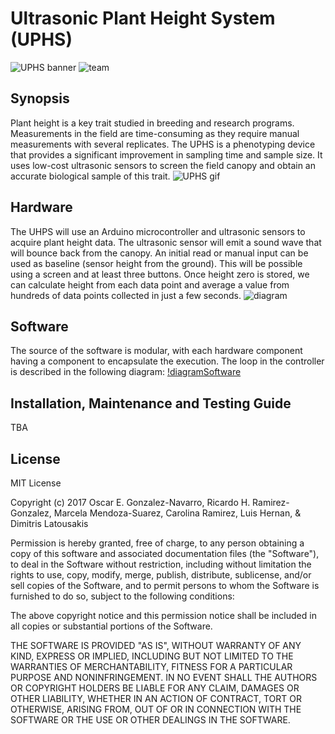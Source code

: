 # Ultrasonic Plant Height System (UPHS)
![UPHS banner](Images/banner.jpg)
![team](Images/UPHS_team.png)

## Synopsis
Plant height is a key trait studied in breeding and research programs. Measurements in the field are time-consuming as they require manual measurements with several replicates.  The UPHS is a phenotyping device that provides a significant improvement in sampling time and sample size. It uses low-cost ultrasonic sensors to screen the field canopy and obtain an accurate biological sample of this trait.
![UPHS gif](Images/Wheat-height.gif)



## Hardware
The UHPS will use an Arduino microcontroller and ultrasonic sensors to acquire plant height data. The ultrasonic sensor will emit a sound wave that will bounce back from the canopy. An initial read or manual input can be used as baseline (sensor height from the ground). This will be possible using a screen and at least three buttons. Once height zero is stored, we can calculate height from each data point and average a value from hundreds of data points collected in just a few seconds.
![diagram](Images/Diagram.png)

## Software
The source of the software is modular, with each hardware component having a component to encapsulate the execution. The loop in the controller is described in the following diagram:
[!diagramSoftware](Images/softwareDiagram.png)



## Installation, Maintenance and Testing Guide
TBA

## License
MIT License

Copyright (c) 2017 Oscar E. Gonzalez-Navarro, Ricardo H. Ramirez-Gonzalez, Marcela Mendoza-Suarez, Carolina Ramirez, Luis Hernan, & Dimitris Latousakis

Permission is hereby granted, free of charge, to any person obtaining a copy of this software and associated documentation files (the "Software"), to deal in the Software without restriction, including without limitation the rights to use, copy, modify, merge, publish, distribute, sublicense, and/or sell copies of the Software, and to permit persons to whom the Software is furnished to do so, subject to the following conditions:

The above copyright notice and this permission notice shall be included in all copies or substantial portions of the Software.

THE SOFTWARE IS PROVIDED "AS IS", WITHOUT WARRANTY OF ANY KIND, EXPRESS OR IMPLIED, INCLUDING BUT NOT LIMITED TO THE WARRANTIES OF MERCHANTABILITY, FITNESS FOR A PARTICULAR PURPOSE AND NONINFRINGEMENT. IN NO EVENT SHALL THE AUTHORS OR COPYRIGHT HOLDERS BE LIABLE FOR ANY CLAIM, DAMAGES OR OTHER LIABILITY, WHETHER IN AN ACTION OF CONTRACT, TORT OR OTHERWISE, ARISING FROM, OUT OF OR IN CONNECTION WITH THE SOFTWARE OR THE USE OR OTHER DEALINGS IN THE SOFTWARE.

